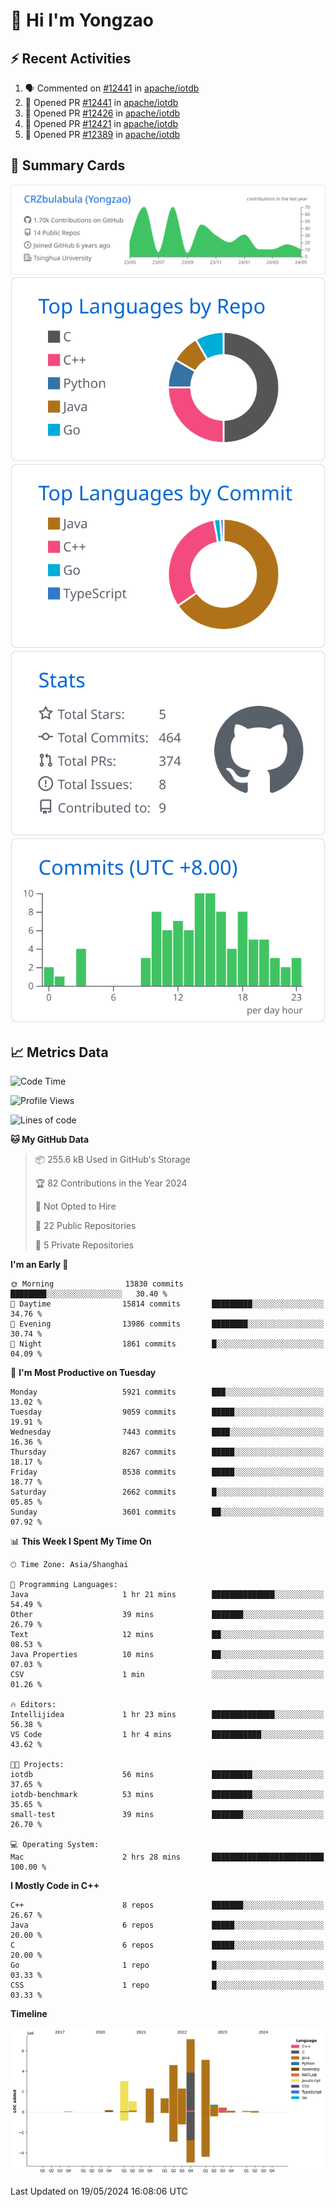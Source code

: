 # 👋 Hi I'm Yongzao

## ⚡ Recent Activities
<!--START_SECTION:activity-->
1. 🗣 Commented on [#12441](https://github.com/apache/iotdb/pull/12441#issuecomment-2095050533) in [apache/iotdb](https://github.com/apache/iotdb)
2. 💪 Opened PR [#12441](https://github.com/apache/iotdb/pull/12441) in [apache/iotdb](https://github.com/apache/iotdb)
3. 💪 Opened PR [#12426](https://github.com/apache/iotdb/pull/12426) in [apache/iotdb](https://github.com/apache/iotdb)
4. 💪 Opened PR [#12421](https://github.com/apache/iotdb/pull/12421) in [apache/iotdb](https://github.com/apache/iotdb)
5. 💪 Opened PR [#12389](https://github.com/apache/iotdb/pull/12389) in [apache/iotdb](https://github.com/apache/iotdb)
<!--END_SECTION:activity-->

## 🎑 Summary Cards

[![](https://raw.githubusercontent.com/CRZbulabula/CRZbulabula/main/profile-summary-card-output/github/0-profile-details.svg)](https://github.com/vn7n24fzkq/github-profile-summary-cards)
[![](https://raw.githubusercontent.com/CRZbulabula/CRZbulabula/main/profile-summary-card-output/github/1-repos-per-language.svg)](https://github.com/vn7n24fzkq/github-profile-summary-cards) [![](https://raw.githubusercontent.com/CRZbulabula/CRZbulabula/main/profile-summary-card-output/github/2-most-commit-language.svg)](https://github.com/vn7n24fzkq/github-profile-summary-cards)
[![](https://raw.githubusercontent.com/CRZbulabula/CRZbulabula/main/profile-summary-card-output/github/3-stats.svg)](https://github.com/vn7n24fzkq/github-profile-summary-cards) [![](https://raw.githubusercontent.com/CRZbulabula/CRZbulabula/main/profile-summary-card-output/github/4-productive-time.svg)](https://github.com/vn7n24fzkq/github-profile-summary-cards)

## 📈 Metrics Data

<!--START_SECTION:waka-->
![Code Time](http://img.shields.io/badge/Code%20Time-646%20hrs%2020%20mins-blue)

![Profile Views](http://img.shields.io/badge/Profile%20Views-0-blue)

![Lines of code](https://img.shields.io/badge/From%20Hello%20World%20I%27ve%20Written-28.3%20million%20lines%20of%20code-blue)

**🐱 My GitHub Data** 

> 📦 255.6 kB Used in GitHub's Storage 
 > 
> 🏆 82 Contributions in the Year 2024
 > 
> 🚫 Not Opted to Hire
 > 
> 📜 22 Public Repositories 
 > 
> 🔑 5 Private Repositories 
 > 
**I'm an Early 🐤** 

```text
🌞 Morning                13830 commits       ████████░░░░░░░░░░░░░░░░░   30.40 % 
🌆 Daytime                15814 commits       █████████░░░░░░░░░░░░░░░░   34.76 % 
🌃 Evening                13986 commits       ████████░░░░░░░░░░░░░░░░░   30.74 % 
🌙 Night                  1861 commits        █░░░░░░░░░░░░░░░░░░░░░░░░   04.09 % 
```
📅 **I'm Most Productive on Tuesday** 

```text
Monday                   5921 commits        ███░░░░░░░░░░░░░░░░░░░░░░   13.02 % 
Tuesday                  9059 commits        █████░░░░░░░░░░░░░░░░░░░░   19.91 % 
Wednesday                7443 commits        ████░░░░░░░░░░░░░░░░░░░░░   16.36 % 
Thursday                 8267 commits        █████░░░░░░░░░░░░░░░░░░░░   18.17 % 
Friday                   8538 commits        █████░░░░░░░░░░░░░░░░░░░░   18.77 % 
Saturday                 2662 commits        █░░░░░░░░░░░░░░░░░░░░░░░░   05.85 % 
Sunday                   3601 commits        ██░░░░░░░░░░░░░░░░░░░░░░░   07.92 % 
```


📊 **This Week I Spent My Time On** 

```text
🕑︎ Time Zone: Asia/Shanghai

💬 Programming Languages: 
Java                     1 hr 21 mins        ██████████████░░░░░░░░░░░   54.49 % 
Other                    39 mins             ███████░░░░░░░░░░░░░░░░░░   26.79 % 
Text                     12 mins             ██░░░░░░░░░░░░░░░░░░░░░░░   08.53 % 
Java Properties          10 mins             ██░░░░░░░░░░░░░░░░░░░░░░░   07.03 % 
CSV                      1 min               ░░░░░░░░░░░░░░░░░░░░░░░░░   01.26 % 

🔥 Editors: 
Intellijidea             1 hr 23 mins        ██████████████░░░░░░░░░░░   56.38 % 
VS Code                  1 hr 4 mins         ███████████░░░░░░░░░░░░░░   43.62 % 

🐱‍💻 Projects: 
iotdb                    56 mins             █████████░░░░░░░░░░░░░░░░   37.65 % 
iotdb-benchmark          53 mins             █████████░░░░░░░░░░░░░░░░   35.65 % 
small-test               39 mins             ███████░░░░░░░░░░░░░░░░░░   26.70 % 

💻 Operating System: 
Mac                      2 hrs 28 mins       █████████████████████████   100.00 % 
```

**I Mostly Code in C++** 

```text
C++                      8 repos             ███████░░░░░░░░░░░░░░░░░░   26.67 % 
Java                     6 repos             █████░░░░░░░░░░░░░░░░░░░░   20.00 % 
C                        6 repos             █████░░░░░░░░░░░░░░░░░░░░   20.00 % 
Go                       1 repo              █░░░░░░░░░░░░░░░░░░░░░░░░   03.33 % 
CSS                      1 repo              █░░░░░░░░░░░░░░░░░░░░░░░░   03.33 % 
```



**Timeline**

![Lines of Code chart](https://raw.githubusercontent.com/CRZbulabula/CRZbulabula/main/assets/bar_graph.png)


 Last Updated on 19/05/2024 16:08:06 UTC
<!--END_SECTION:waka-->

